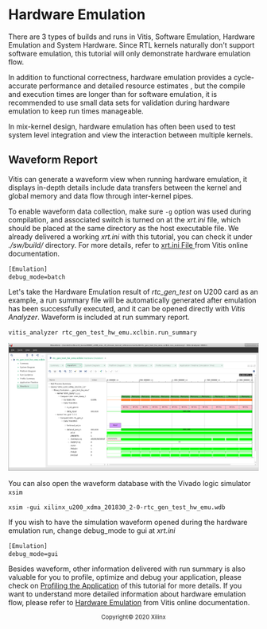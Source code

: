 # Hardware Emulation

There are 3 types of builds and runs in Vitis, Software Emulation, Hardware Emulation and System Hardware. Since RTL kernels naturally don't support software emulation, this tutorial will only demonstrate hardware emulation flow. 

In addition to functional correctness, hardware emulation provides a cycle-accurate performance and detailed resource estimates , but the compile and execution times are longer than for software emulation, it is recommended to use small data sets for validation during hardware emulation to keep run times manageable. 

In mix-kernel design, hardware emulation has often been used to test system level integration and view the interaction between multiple kernels. 

## Waveform Report

Vitis can generate a waveform view when running hardware emulation, it displays in-depth details include data transfers between the kernel and global memory and data flow through inter-kernel pipes. 

To enable waveform data collection, make sure `-g` option was used during compilation, and associated switch is turned on at the *xrt.ini* file, which should be placed at the same directory as the host executable file. We already delivered a working *xrt.ini* with this tutorial, you can check it under *./sw/build/* directory. For more details, refer to [xrt.ini File ](https://www.xilinx.com/html_docs/xilinx2020_1/vitis_doc/obl1532064985142.html) from Vitis online documentation.

```
[Emulation]
debug_mode=batch
```

Let's take the Hardware Emulation result of *rtc_gen_test* on U200 card as an example, a run summary file will be automatically generated after emulation has been successfully executed, and it can be opened directly with *Vitis Analyzer*. Waveform is included at run summary report. 

```
vitis_analyzer rtc_gen_test_hw_emu.xclbin.run_summary
```

![Hardware Emulation Waveform](./images/hw_emu_waveform.PNG)

You can also open the waveform database with the Vivado logic simulator `xsim`

```
xsim -gui xilinx_u200_xdma_201830_2-0-rtc_gen_test_hw_emu.wdb 
```

If you wish to have the simulation waveform opened during the hardware emulation run, change debug_mode to gui at *xrt.ini*

```
[Emulation]
debug_mode=gui
```

Besides waveform, other information delivered with run summary is also valuable for you to profile, optimize and debug your application, please check on [Profiling the Application](./profile_tutorial.md) of this tutorial for more details. If you want to understand more detailed information about hardware emulation flow, please refer to [Hardware Emulation](https://www.xilinx.com/html_docs/xilinx2020_1/vitis_doc/buildtargets1.html#ldh1504034328524) from Vitis online documentation.

<p align="center"><sup>Copyright&copy; 2020 Xilinx</sup></p>

